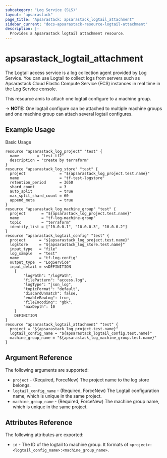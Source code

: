 ```yaml
---
subcategory: "Log Service (SLS)"
layout: "apsarastack"
page_title: "Apsarastack: apsarastack_logtail_attachment"
sidebar_current: "docs-apsarastack-resource-logtail-attachment"
description: |-
  Provides a Apsarastack logtail attachment resource.
---
```


# apsarastack\_logtail\_attachment

The Logtail access service is a log collection agent provided by Log Service.
You can use Logtail to collect logs from servers such as Apsarastack Cloud Elastic
Compute Service (ECS) instances in real time in the Log Service console.

This resource amis to attach one logtail configure to a machine group.

-> **NOTE:** One logtail configure can be attached to multiple machine groups and one machine group can attach several logtail configures.

## Example Usage

Basic Usage

```
resource "apsarastack_log_project" "test" {
  name        = "test-tf2"
  description = "create by terraform"
}
resource "apsarastack_log_store" "test" {
  project               = "${apsarastack_log_project.test.name}"
  name                  = "tf-test-logstore"
  retention_period      = 3650
  shard_count           = 3
  auto_split            = true
  max_split_shard_count = 60
  append_meta           = true
}
resource "apsarastack_log_machine_group" "test" {
  project       = "${apsarastack_log_project.test.name}"
  name          = "tf-log-machine-group"
  topic         = "terraform"
  identify_list = ["10.0.0.1", "10.0.0.3", "10.0.0.2"]
}
resource "apsarastack_logtail_config" "test" {
  project      = "${apsarastack_log_project.test.name}"
  logstore     = "${apsarastack_log_store.test.name}"
  input_type   = "file"
  log_sample   = "test"
  name         = "tf-log-config"
  output_type  = "LogService"
  input_detail = <<DEFINITION
  	{
		"logPath": "/logPath",
		"filePattern": "access.log",
		"logType": "json_log",
		"topicFormat": "default",
		"discardUnmatch": false,
		"enableRawLog": true,
		"fileEncoding": "gbk",
		"maxDepth": 10
	}
	DEFINITION
}
resource "apsarastack_logtail_attachment" "test" {
  project = "${apsarastack_log_project.test.name}"
  logtail_config_name = "${apsarastack_logtail_config.test.name}"
  machine_group_name = "${apsarastack_log_machine_group.test.name}"
}
```

## Argument Reference

The following arguments are supported:

* `project` - (Required, ForceNew) The project name to the log store belongs.
* `logtail_config_name` - (Required, ForceNew) The Logtail configuration name, which is unique in the same project.
* `machine_group_name` - (Required, ForceNew) The machine group name, which is unique in the same project.


## Attributes Reference

The following attributes are exported:

* `id` - The ID of the logtail to machine group. It formats of `<project>:<logtail_config_name>:<machine_group_name>`.

